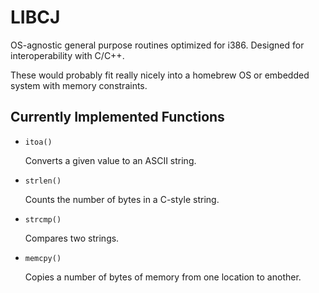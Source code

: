 # LIBCJ
OS-agnostic general purpose routines optimized for i386.  Designed for
interoperability with C/C++.

These would probably fit really nicely into a homebrew OS or embedded system
with memory constraints.

## Currently Implemented Functions
- `itoa()`

  Converts a given value to an ASCII string.

- `strlen()`

  Counts the number of bytes in a C-style string.

- `strcmp()`

  Compares two strings.

- `memcpy()`

  Copies a number of bytes of memory from one location to another.
